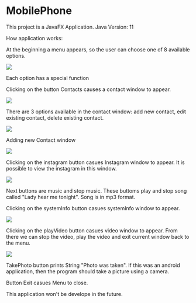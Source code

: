 # MobilePhone

This project is a JavaFX Application.
Java Version: 11

How application works:

At the beginning a menu appears, so the user can choose one of 8 available options.



![](https://raw.githubusercontent.com/JacekKaczmarek10/Moblie_Phone/master/ScreenShots_1/menu.png?token=AN3NZCAHNYDDPKQTRYA4GHS6QNYIO)


Each option has a special function

Clicking on the button Contacts causes a contact window to appear.

![](https://raw.githubusercontent.com/JacekKaczmarek10/Moblie_Phone/master/ScreenShots_1/contacts.png?token=AN3NZCGCWV65LWEN2BABHB26QNYO6)


There are 3 options available in the contact window:
add new contact, edit existing contact, delete existing contact.

![](https://raw.githubusercontent.com/JacekKaczmarek10/Moblie_Phone/master/ScreenShots_1/contact_functions.png?token=AN3NZCAJOMM3EYFHVUXP7426QNYRM)

Adding new Contact window

![](https://raw.githubusercontent.com/JacekKaczmarek10/Moblie_Phone/master/ScreenShots_1/addcontact.png?token=AN3NZCFQGNRS37ES4RRZ5QS6QNYTM)


Clicking on the instagram button casues Instagram window to appear.
It is possible to view the instagram in this window.

![](https://raw.githubusercontent.com/JacekKaczmarek10/Moblie_Phone/master/ScreenShots_1/instagram.png?token=AN3NZCGAOKXY4IBFDK5QNRS6QNYWY)

Next buttons are music and stop music. These buttoms play and stop song called "Lady hear me tonight". Song is in mp3 format.

Clicking on the systemInfo button casues systemInfo window to appear.

![](https://raw.githubusercontent.com/JacekKaczmarek10/Moblie_Phone/master/ScreenShots_1/systeminfo.png?token=AN3NZCC7VV6F4LW7LQOEXHC6QNYYM)


Clicking on the playVideo button casues video window to appear.
From there we can stop the video, play the video and exit current window back to the menu.

![](https://raw.githubusercontent.com/JacekKaczmarek10/Moblie_Phone/master/ScreenShots_1/video.png?token=AN3NZCDERRLNNOXCOXUIG4K6QNYZS)

TakePhoto button prints String "Photo was taken". If this was an android application, then the program should take a picture using a camera.

Button Exit casues Menu to close.

This application won't be develope in the future. 


